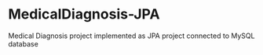 # MedicalDiagnosis-JPA
Medical Diagnosis project implemented as JPA project connected to MySQL database
